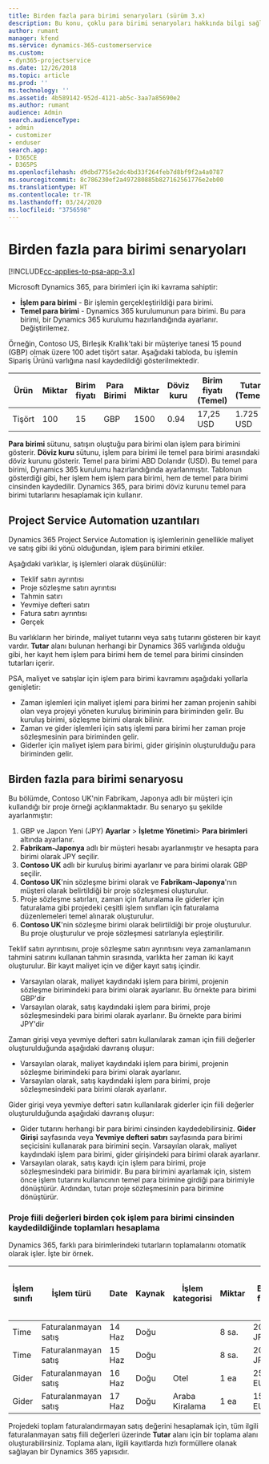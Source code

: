 ```yaml
---
title: Birden fazla para birimi senaryoları (sürüm 3.x)
description: Bu konu, çoklu para birimi senaryoları hakkında bilgi sağlar.
author: rumant
manager: kfend
ms.service: dynamics-365-customerservice
ms.custom:
- dyn365-projectservice
ms.date: 12/26/2018
ms.topic: article
ms.prod: ''
ms.technology: ''
ms.assetid: 4b589142-952d-4121-ab5c-3aa7a85690e2
ms.author: rumant
audience: Admin
search.audienceType:
- admin
- customizer
- enduser
search.app:
- D365CE
- D365PS
ms.openlocfilehash: d9dbd7755e2dc4bd33f264feb7d8bf9f2a4a0787
ms.sourcegitcommit: 8c786230ef2a497280885b827162561776e2eb00
ms.translationtype: HT
ms.contentlocale: tr-TR
ms.lasthandoff: 03/24/2020
ms.locfileid: "3756598"
---
```

# <a name="multiple-currency-scenarios"></a>Birden fazla para birimi senaryoları

[!INCLUDE[cc-applies-to-psa-app-3.x](../includes/cc-applies-to-psa-app-3x.md)]

Microsoft Dynamics 365, para birimleri için iki kavrama sahiptir:

- **İşlem para birimi** - Bir işlemin gerçekleştirildiği para birimi. 
- **Temel para birimi** - Dynamics 365 kurulumunun para birimi. Bu para birimi, bir Dynamics 365 kurulumu hazırlandığında ayarlanır. Değiştirilemez.

Örneğin, Contoso US, Birleşik Krallık'taki bir müşteriye tanesi 15 pound (GBP) olmak üzere 100 adet tişört satar. Aşağıdaki tabloda, bu işlemin Sipariş Ürünü varlığına nasıl kaydedildiği gösterilmektedir.

| Ürün | Miktar | Birim fiyatı | Para Birimi | Miktar | Döviz kuru | Birim fiyatı (Temel)| Tutar (Temel)|
|---------|----------|----------------|----------|--------|---------------|----------------------|--------------|
| Tişört | 100      | 15             | GBP      | 1500   | 0.94          | 17,25 USD               | 1.725 USD       |

**Para birimi** sütunu, satışın oluştuğu para birimi olan işlem para birimini gösterir. **Döviz kuru** sütunu, işlem para birimi ile temel para birimi arasındaki döviz kurunu gösterir. Temel para birimi ABD Dolarıdır (USD). Bu temel para birimi, Dynamics 365 kurulumu hazırlandığında ayarlanmıştır.
Tablonun gösterdiği gibi, her işlem hem işlem para birimi, hem de temel para birimi cinsinden kaydedilir. Dynamics 365, para birimi döviz kurunu temel para birimi tutarlarını hesaplamak için kullanır.

## <a name="project-service-automation-extensions"></a>Project Service Automation uzantıları

Dynamics 365 Project Service Automation iş işlemlerinin genellikle maliyet ve satış gibi iki yönü olduğundan, işlem para birimini etkiler.

Aşağıdaki varlıklar, iş işlemleri olarak düşünülür:

- Teklif satırı ayrıntısı
- Proje sözleşme satırı ayrıntısı
- Tahmin satırı
- Yevmiye defteri satırı
- Fatura satırı ayrıntısı
- Gerçek

Bu varlıkların her birinde, maliyet tutarını veya satış tutarını gösteren bir kayıt vardır. **Tutar** alanı bulunan herhangi bir Dynamics 365 varlığında olduğu gibi, her kayıt hem işlem para birimi hem de temel para birimi cinsinden tutarları içerir. 

PSA, maliyet ve satışlar için işlem para birimi kavramını aşağıdaki yollarla genişletir:

- Zaman işlemleri için maliyet işlemi para birimi her zaman projenin sahibi olan veya projeyi yöneten kuruluş biriminin para biriminden gelir. Bu kuruluş birimi, sözleşme birimi olarak bilinir.
- Zaman ve gider işlemleri için satış işlemi para birimi her zaman proje sözleşmesinin para biriminden gelir.
- Giderler için maliyet işlem para birimi, gider girişinin oluşturulduğu para biriminden gelir.

## <a name="multiple-currency-scenario"></a>Birden fazla para birimi senaryosu

Bu bölümde, Contoso UK'nin Fabrikam, Japonya adlı bir müşteri için kullandığı bir proje örneği açıklanmaktadır. Bu senaryo şu şekilde ayarlanmıştır:

1. GBP ve Japon Yeni (JPY) **Ayarlar** \> **İşletme Yönetimi**\> **Para birimleri**  altında ayarlanır. 
2. **Fabrikam-Japonya** adlı bir müşteri hesabı ayarlanmıştır ve hesapta para birimi olarak JPY seçilir.
3. **Contoso UK** adlı bir kuruluş birimi ayarlanır ve para birimi olarak GBP seçilir.
4. **Contoso UK**'nin sözleşme birimi olarak ve **Fabrikam-Japonya**'nın müşteri olarak belirtildiği bir proje sözleşmesi oluşturulur.
5. Proje sözleşme satırları, zaman için faturalama ile giderler için faturalama gibi projedeki çeşitli işlem sınıfları için faturalama düzenlemeleri temel alınarak oluşturulur.
6. **Contoso UK**'nin sözleşme birimi olarak belirtildiği bir proje oluşturulur. Bu proje oluşturulur ve proje sözleşmesi satırlarıyla eşleştirilir.


Teklif satırı ayrıntısını, proje sözleşme satırı ayrıntısını veya zamanlamanın tahmini satırını kullanan tahmin sırasında, varlıkta her zaman iki kayıt oluşturulur. Bir kayıt maliyet için ve diğer kayıt satış içindir.

- Varsayılan olarak, maliyet kaydındaki işlem para birimi, projenin sözleşme birimindeki para birimi olarak ayarlanır. Bu örnekte para birimi GBP'dir
- Varsayılan olarak, satış kaydındaki işlem para birimi, proje sözleşmesindeki para birimi olarak ayarlanır. Bu örnekte para birimi JPY'dir

Zaman girişi veya yevmiye defteri satırı kullanılarak zaman için fiili değerler oluşturulduğunda aşağıdaki davranış oluşur:

- Varsayılan olarak, maliyet kaydındaki işlem para birimi, projenin sözleşme birimindeki para birimi olarak ayarlanır.
- Varsayılan olarak, satış kaydındaki işlem para birimi, proje sözleşmesindeki para birimi olarak ayarlanır.

Gider girişi veya yevmiye defteri satırı kullanılarak giderler için fiili değerler oluşturulduğunda aşağıdaki davranış oluşur:

- Gider tutarını herhangi bir para birimi cinsinden kaydedebilirsiniz. **Gider Girişi** sayfasında veya **Yevmiye defteri satırı** sayfasında para birimi seçicisini kullanarak para birimini seçin. Varsayılan olarak, maliyet kaydındaki işlem para birimi, gider girişindeki para birimi olarak ayarlanır. 
- Varsayılan olarak, satış kaydı için işlem para birimi, proje sözleşmesindeki para birimidir. Bu para birimini ayarlamak için, sistem önce işlem tutarını kullanıcının temel para birimine girdiği para birimiyle dönüştürür. Ardından, tutarı proje sözleşmesinin para birimine dönüştürür. 

### <a name="computing-roll-ups-when-project-actuals-are-recorded-in-multiple-transaction-currencies"></a>Proje fiili değerleri birden çok işlem para birimi cinsinden kaydedildiğinde toplamları hesaplama

Dynamics 365, farklı para birimlerindeki tutarların toplamalarını otomatik olarak işler. İşte bir örnek.

| İşlem sınıfı | İşlem türü| Date   | Kaynak | İşlem kategorisi | Miktar | Birim fiyatı | Miktar      | Döviz kuru | Temel para birimi cinsinden tutar |
|-------------------|------------------|--------|----------|----------------------|----------|--------------|-------------|---------------|----------------|
| Time              | Faturalanmayan satış   | 14 Haz | Doğu  |                      | 8 sa.    | 20.000 JPY    | 160.000 JPY | 123           | 1.300,81 USD    |
| Time              | Faturalanmayan satış   | 15 Haz | Doğu  |                      | 8 sa.    | 20.000 JPY    | 160.000 JPY | 123           | 1.300,81 USD    |
| Gider           | Faturalanmayan satış   | 16 Haz | Doğu  | Otel                | 1 ea     | 250 EUR      | 250 EUR     | 0.94          | 265,95 USD     |
| Gider           | Faturalanmayan satış   | 17 Haz | Doğu  | Araba Kiralama           | 1 ea     | 150 EUR      | 150 EUR     | 0.94          | 159,57 USD     |

Projedeki toplam faturalandırmayan satış değerini hesaplamak için, tüm ilgili faturalanmayan satış fiili değerleri üzerinde **Tutar** alanı için bir toplama alanı oluşturabilirsiniz. Toplama alanı, ilgili kayıtlarda hızlı formüllere olanak sağlayan bir Dynamics 365 yapısıdır.
